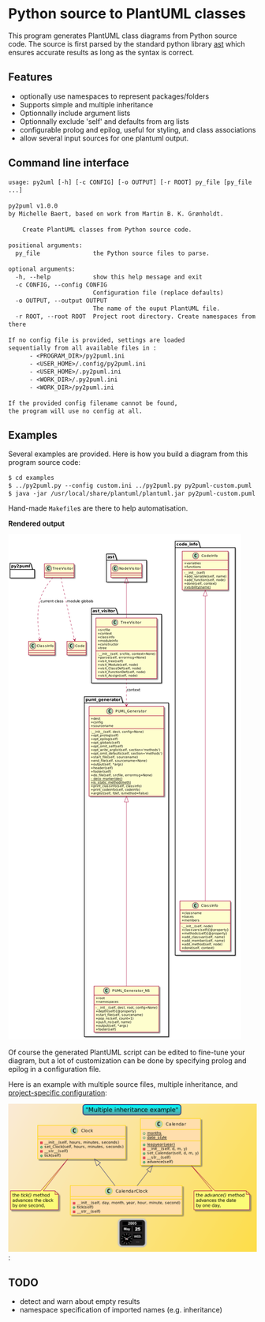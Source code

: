 # Python source to PlantUML classes

This program generates PlantUML class diagrams from Python source code.
The source is first parsed by the standard python library
[ast](https://docs.python.org/3/library/ast.htm) which ensures accurate
results as long as the syntax is correct.

## Features
  * optionally use namespaces to represent packages/folders
  * Supports simple and multiple inheritance
  * Optionnally include argument lists
  * Optionnally exclude 'self' and defaults from arg lists
  * configurable prolog and epilog, useful for styling, and class associations
  * allow several input sources for one plantuml output.

## Command line interface

    usage: py2uml [-h] [-c CONFIG] [-o OUTPUT] [-r ROOT] py_file [py_file ...]

    py2puml v1.0.0
    by Michelle Baert, based on work from Martin B. K. Grønholdt.

        Create PlantUML classes from Python source code.

    positional arguments:
      py_file               the Python source files to parse.

    optional arguments:
      -h, --help            show this help message and exit
      -c CONFIG, --config CONFIG
                            Configuration file (replace defaults)
      -o OUTPUT, --output OUTPUT
                            The name of the ouput PlantUML file.
      -r ROOT, --root ROOT  Project root directory. Create namespaces from there

    If no config file is provided, settings are loaded
    sequentially from all available files in :
          - <PROGRAM_DIR>/py2puml.ini
          - <USER_HOME>/.config/py2puml.ini
          - <USER_HOME>/.py2puml.ini
          - <WORK_DIR>/.py2puml.ini
          - <WORK_DIR>/py2puml.ini

    If the provided config filename cannot be found,
    the program will use no config at all.

## Examples

Several examples are provided. Here is how you build a diagram from this program source code:

    $ cd examples
    $ ../py2puml.py --config custom.ini ../py2puml.py py2puml-custom.puml
    $ java -jar /usr/local/share/plantuml/plantuml.jar py2puml-custom.puml

Hand-made `Makefile`s are there to help automatisation.


**Rendered output**

![py2puml.py classes](examples/py2puml-custom.png)

Of course the generated PlantUML script can be edited to fine-tune your diagram,
but a lot of customization can be done by specifying prolog and epilog in a
configuration file.

Here is an example with multiple source files, multiple inheritance, and
[project-specific configuration](examples/cal_clock3/py2puml.ini):

![cal_clock3](examples/cal_clock3/calendar_clock.png):

## TODO
  - detect and warn about empty results
  - namespace specification of imported names (e.g. inheritance)
